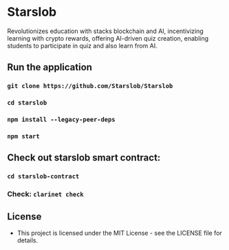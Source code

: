 # Starslob

Revolutionizes education with stacks blockchain and AI, incentivizing learning with crypto rewards, offering AI-driven quiz creation, enabling students to participate in quiz and also learn from AI.

## Run the application

### `git clone https://github.com/Starslob/Starslob`

### `cd starslob`

### `npm install --legacy-peer-deps`

### `npm start`

## Check out starslob smart contract:

### `cd starslob-contract`

### Check: `clarinet check`

## License

- This project is licensed under the MIT License - see the LICENSE file for details.
